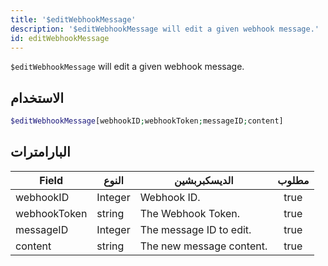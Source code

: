 ```yaml
---
title: '$editWebhookMessage'
description: '$editWebhookMessage will edit a given webhook message.'
id: editWebhookMessage
---
```


`$editWebhookMessage` will edit a given webhook message.

## الاستخدام

```php
$editWebhookMessage[webhookID;webhookToken;messageID;content]
```

## البارامترات

| Field        | النوع   | الديسكبربشين             | مطلوب |
| ------------ | ------- | ------------------------ |:-----:|
| webhookID    | Integer | Webhook ID.              | true  |
| webhookToken | string  | The Webhook Token.       | true  |
| messageID    | Integer | The message ID to edit.  | true  |
| content      | string  | The new message content. | true  |